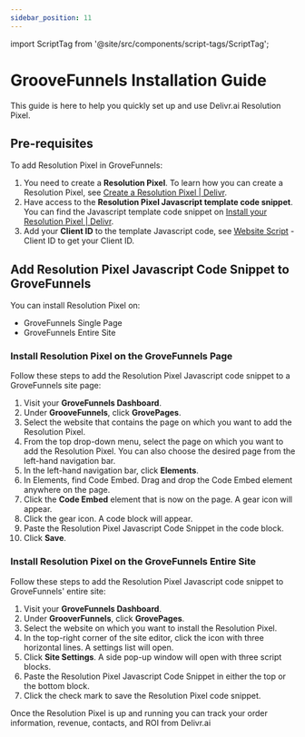 ```yaml
---
sidebar_position: 11
---
```

import ScriptTag from '@site/src/components/script-tags/ScriptTag';

# GrooveFunnels Installation Guide

This guide is here to help you quickly set up and use Delivr.ai Resolution Pixel.

## Pre-requisites

To add Resolution Pixel in GroveFunnels:

1. You need to create a **Resolution Pixel**. To learn how you can create a Resolution Pixel, see [Create a Resolution Pixel | Delivr](https://docs.delivr.ai/docs/resolution-pixel/create-a-pixel).
2. Have access to the **Resolution Pixel Javascript template code snippet**. You can find the Javascript template code snippet on [Install your Resolution Pixel | Delivr](https://docs.delivr.ai/docs/resolution-pixel/install-pixel#javascript-example).
3. Add your **Client ID** to the template Javascript code, see [Website Script](https://app.cdpresolution.com/administration/website-script) - Client ID to get your Client ID.

## Add Resolution Pixel Javascript Code Snippet to GroveFunnels

You can install Resolution Pixel on:
* GroveFunnels Single Page
* GroveFunnels Entire Site

### Install Resolution Pixel on the GroveFunnels Page

Follow these steps to add the Resolution Pixel Javascript code snippet to a GroveFunnels site page:

1. Visit your **GroveFunnels Dashboard**.
2. Under **GrooveFunnels**, click **GrovePages**.
3. Select the website that contains the page on which you want to add the Resolution Pixel.
4. From the top drop-down menu, select the page on which you want to add the Resolution Pixel. You can also choose the desired page from the left-hand navigation bar.
5. In the left-hand navigation bar, click **Elements**.
6. In Elements, find Code Embed. Drag and drop the Code Embed element anywhere on the page.
7. Click the **Code Embed** element that is now on the page. A gear icon will appear. 
8. Click the gear icon. A code block will appear.
9. Paste the Resolution Pixel Javascript Code Snippet in the code block.
10. Click **Save**.

### Install Resolution Pixel on the GroveFunnels Entire Site

Follow these steps to add the Resolution Pixel Javascript code snippet to GroveFunnels' entire site:

1. Visit your **GroveFunnels Dashboard**.
2. Under **GrooverFunnels**, click **GrovePages**.
3. Select the website on which you want to install the Resolution Pixel.
4. In the top-right corner of the site editor, click the icon with three horizontal lines. A settings list will open. 
5. Click **Site Settings**. A side pop-up window will open with three script blocks.
6. Paste the Resolution Pixel Javascript Code Snippet in either the top or the bottom block.
7. Click the check mark to save the Resolution Pixel code snippet.


Once the Resolution Pixel is up and running you can track your order information, revenue, contacts, and ROI from Delivr.ai
